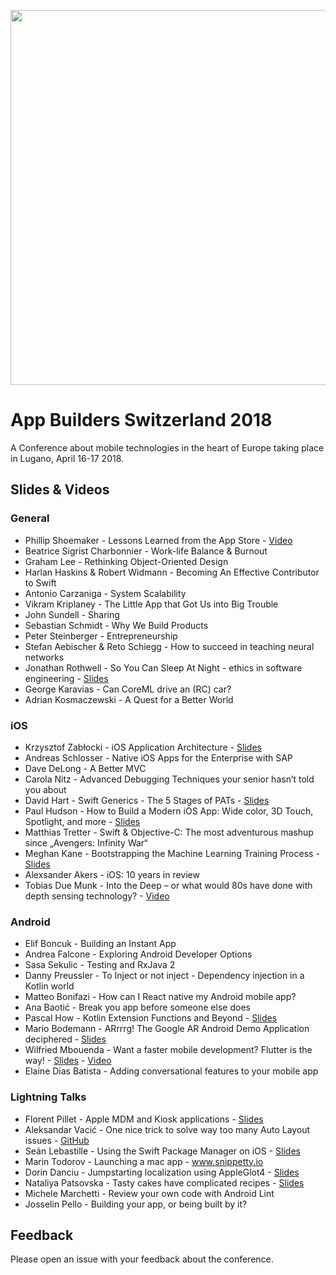<p align="center"><img src ="images/logo.png" width="600px"/></p>

# App Builders Switzerland 2018

A Conference about mobile technologies in the heart of Europe taking place in Lugano, April 16-17 2018.


## Slides & Videos

### General
- Phillip Shoemaker - Lessons Learned from the App Store - [Video](https://www.youtube.com/watch?v=tJeEuxn9mug)
- Beatrice Sigrist Charbonnier - Work-life Balance & Burnout
- Graham Lee - Rethinking Object-Oriented Design
- Harlan Haskins & Robert Widmann - Becoming An Effective Contributor to Swift
- Antonio Carzaniga - System Scalability
- Vikram Kriplaney - The Little App that Got Us into Big Trouble
- John Sundell - Sharing
- Sebastian Schmidt - Why We Build Products
- Peter Steinberger - Entrepreneurship
- Stefan Aebischer & Reto Schiegg - How to succeed in teaching neural networks
- Jonathan Rothwell - So You Can Sleep At Night - ethics in software engineering - [Slides](https://github.com/swissmobidevs/appbuilders18/blob/master/slides/So%20You%20Can%20Sleep%20At%20Night%20-%20AppBuilders.pdf)
- George Karavias - Can CoreML drive an (RC) car?
- Adrian Kosmaczewski - A Quest for a Better World

### iOS
- Krzysztof Zabłocki - iOS Application Architecture - [Slides](https://www.dropbox.com/s/ujwdi44ail8nuik/architecture.pdf?dl=0)
- Andreas Schlosser - Native iOS Apps for the Enterprise with SAP
- Dave DeLong - A Better MVC
- Carola Nitz - Advanced Debugging Techniques your senior hasn’t told you about
- David Hart - Swift Generics - The 5 Stages of PATs - [Slides](https://github.com/swissmobidevs/appbuilders18/blob/master/slides/Swift%20Generics.pdf)
- Paul Hudson - How to Build a Modern iOS App: Wide color, 3D Touch, Spotlight, and more - [Slides](https://speakerdeck.com/twostraws/building-a-modern-ios-app)
- Matthias Tretter - Swift & Objective-C: The most adventurous mashup since „Avengers: Infinity War“
- Meghan Kane - Bootstrapping the Machine Learning Training Process - [Slides](https://www.dropbox.com/s/ujwdi44ail8nuik/architecture.pdf?dl=0)
- Alexsander Akers - iOS: 10 years in review
- Tobias Due Munk - Into the Deep – or what would 80s have done with depth sensing technology? - [Video](https://www.youtube.com/watch?v=SCOLRVVRDJk)

### Android
- Elif Boncuk - Building an Instant App
- Andrea Falcone - Exploring Android Developer Options
- Sasa Sekulic - Testing and RxJava 2
- Danny Preussler - To Inject or not inject - Dependency injection in a Kotlin world
- Matteo Bonifazi - How can I React native my Android mobile app?
- Ana Baotić - Break you app before someone else does
- Pascal How - Kotlin Extension Functions and Beyond - [Slides](https://github.com/swissmobidevs/appbuilders18/blob/master/slides/AppBuilders%20Switzerland%20Kotlin%20Extensions%20And%20Beyond.pdf)
- Mario Bodemann - ARrrrg! The Google AR Android Demo Application deciphered - [Slides](https://github.com/swissmobidevs/appbuilders18/blob/master/slides/%5BAppBuildersCH18📱🇨🇭%5D%20ARrrrrrggh%20.pdf)
- Wilfried Mbouenda - Want a faster mobile development? Flutter is the way! - [Slides](https://speakerdeck.com/willyshakes/want-a-faster-mobile-development-flutter-is-the-way) - [Video](https://www.youtube.com/watch?v=cdig-5vRQcs&feature=youtu.be)
- Elaine Dias Batista - Adding conversational features to your mobile app

### Lightning Talks
- Florent Pillet - Apple MDM and Kiosk applications - [Slides](https://github.com/swissmobidevs/appbuilders18/blob/master/slides/lightning_talk_MDM_kiosk_apps.pdf)
- Aleksandar Vacić - One nice trick to solve way too many Auto Layout issues - [GitHub](https://github.com/radianttap/AppBuilders2018-lightning-talk)
- Seán Lebastille - Using the Swift Package Manager on iOS - [Slides](https://github.com/swissmobidevs/appbuilders18/blob/master/slides/Using%20the%20Swift%20Package%20Manager%20on%20iOS.pdf)
- Marin Todorov - Launching a mac app - www.snippetty.io
- Dorin Danciu - Jumpstarting localization using AppleGlot4 - [Slides](https://github.com/swissmobidevs/appbuilders18/blob/master/slides/AppBuildersCH2018_LightningTalk_AppleGlot_DorinDanciu.pdf)
- Nataliya Patsovska - Tasty cakes have complicated recipes - [Slides](https://www.slideshare.net/NataliyaPatsovska/tasty-cakes-have-complicated-recipes-a-lightning-talk-from-app-builders-2018-by-nataliya-patsovska)
- Michele Marchetti - Review your own code with Android Lint
- Josselin Pello - Building your app, or being built by it?

## Feedback

Please open an issue with your feedback about the conference.
